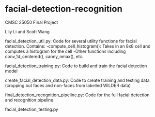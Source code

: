 # facial-detection-recognition
CMSC 25050 Final Project

Lily Li and Scott Wang

facial_detection_util.py: Code for several utility functions for facial detection. Contains:
-compute_cell_histogram(): Takes in an 8x8 cell and computes a histogram for the cell
-Other functions including conv_1d_centered(), canny_nmax(), etc.

facial_detection_training.py: Code to build and train the facial detection model

create_facial_detection_data.py: Code to create training and testing data (cropping out faces and non-faces from labelled WILDER data)

final_detection_recognition_pipeline.py: Code for the full facial detection and recognition pipeline

facial_detection_testing.py
